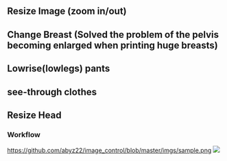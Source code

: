 ## Resize Image (zoom in/out)
## Change Breast (Solved the problem of the pelvis becoming enlarged when printing huge breasts)
## Lowrise(lowlegs) pants
## see-through clothes
## Resize Head




### Workflow
https://github.com/abyz22/image_control/blob/master/imgs/sample.png
<img src="./imgs/sample.png">